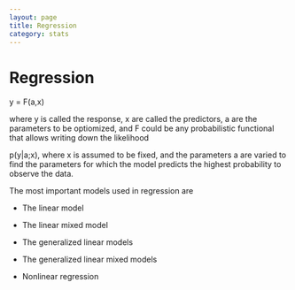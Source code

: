 ```yaml
---
layout: page
title: Regression
category: stats
---
```


Regression
===



y = F(a,x)

where y is called the response, x are called the predictors, a are the parameters to be optiomized, and F could be any probabilistic functional that allows writing down the likelihood 

p(y|a;x), where x is assumed to be fixed, and the parameters a are varied to find the parameters for which the model predicts the highest probability to observe the data. 


The most important models used in regression are

* The linear model

* The linear mixed model

* The generalized linear models

* The generalized linear mixed models
 
* Nonlinear regression








